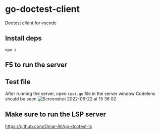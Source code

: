 # go-doctest-client
Doctest client for vscode

## Install deps
  ```npm i```


## F5 to run the server

## Test file
  After running the server, open ```test.go``` file in the server window
  Codelens should be seen
  ![Screenshot 2022-06-22 at 15 36 02](https://user-images.githubusercontent.com/10078621/175057411-56b514ca-d699-47ae-b240-f0e3065a9df5.png)

  
  
  
## Make sure to run the LSP server
https://github.com/Omar-Ali/go-doctest-ls
